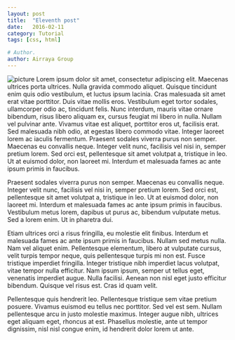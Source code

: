 ```yaml
---
layout: post
title:  "Eleventh post"
date:   2016-02-11
category: Tutorial
tags: [css, html]

# Author.
author: Airraya Group
---
```

![picture](https://placehold.it/250x150)
Lorem ipsum dolor sit amet, consectetur adipiscing elit. Maecenas ultrices porta ultrices. Nulla gravida commodo aliquet. Quisque tincidunt enim quis odio vestibulum, et luctus ipsum lacinia. Cras malesuada sit amet erat vitae porttitor. Duis vitae mollis eros. Vestibulum eget tortor sodales, ullamcorper odio ac, tincidunt felis. Nunc interdum, mauris vitae ornare bibendum, risus libero aliquam ex, cursus feugiat mi libero in nulla. Nullam vel pulvinar ante. Vivamus vitae est aliquet, porttitor eros ut, facilisis erat. Sed malesuada nibh odio, at egestas libero commodo vitae. Integer laoreet lorem ac iaculis fermentum.
Praesent sodales viverra purus non semper. Maecenas eu convallis neque. Integer velit nunc, facilisis vel nisi in, semper pretium lorem. <!-- more -->
Sed orci est, pellentesque sit amet volutpat a, tristique in leo. Ut at euismod dolor, non laoreet mi. Interdum et malesuada fames ac ante ipsum primis in faucibus.

Praesent sodales viverra purus non semper. Maecenas eu convallis neque. Integer velit nunc, facilisis vel nisi in, semper pretium lorem. Sed orci est, pellentesque sit amet volutpat a, tristique in leo. Ut at euismod dolor, non laoreet mi. Interdum et malesuada fames ac ante ipsum primis in faucibus. Vestibulum metus lorem, dapibus ut purus ac, bibendum vulputate metus. Sed a lorem enim. Ut in pharetra dui.

Etiam ultrices orci a risus fringilla, eu molestie elit finibus. Interdum et malesuada fames ac ante ipsum primis in faucibus. Nullam sed metus nulla. Nam vel aliquet enim. Pellentesque elementum, libero at vulputate cursus, velit turpis tempor neque, quis pellentesque turpis mi non est. Fusce tristique imperdiet fringilla. Integer tristique nibh imperdiet lacus volutpat, vitae tempor nulla efficitur. Nam ipsum ipsum, semper ut tellus eget, venenatis imperdiet augue. Nulla facilisi. Aenean non nisl eget justo efficitur bibendum. Quisque vel risus est. Cras id quam velit.

Pellentesque quis hendrerit leo. Pellentesque tristique sem vitae pretium posuere. Vivamus euismod eu tellus nec porttitor. Sed vel est sem. Nullam pellentesque arcu in justo molestie maximus. Integer augue nibh, ultrices eget aliquam eget, rhoncus at est. Phasellus molestie, ante ut tempor dignissim, nisl nisl congue enim, id hendrerit dolor lorem ut ante.